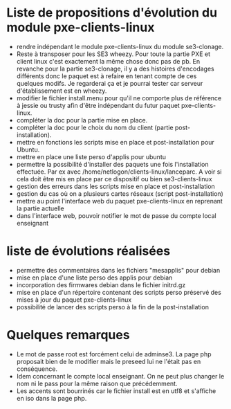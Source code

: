 # Liste de propositions d'évolution du module pxe-clients-linux

* rendre indépendant le module pxe-clients-linux du module se3-clonage.
* Reste à transposer pour les SE3 wheezy. Pour toute la partie PXE et client linux c'est exactement la même chose donc pas de pb. En revanche pour la partie se3-clonage, il y a des histoires d'encodages différents donc le paquet est à refaire en tenant compte de ces quelques modifs. Je regarderai ça et je pourrai tester car serveur d'établissement est en wheezy.
* modifier le fichier install.menu pour qu'il ne comporte plus de référence à jessie ou trusty afin d'être indépendant du futur paquet pxe-clients-linux.
* compléter la doc pour la partie mise en place.
* compléter la doc pour le choix du nom du client (partie post-installation).
* mettre en fonctions les scripts mise en place et post-installation pour Ubuntu.
* mettre en place une liste perso d'applis pour ubuntu
* permettre la possibilité d'installer des paquets une fois l'installation effectuée. Par ex avec /home/netlogon/clients-linux/lanceparc. A voir si cela doit être mis en place par ce dispositif ou bien se3-clients-linux
* gestion des erreurs dans les scripts mise en place et post-installation
* gestion du cas où on a plusieurs cartes réseaux (script post-installation)
* mettre au point l'interface web du paquet pxe-clients-linux en reprenant la partie actuelle
* dans l'interface web, pouvoir notifier le mot de passe du compte local enseignant


# liste de évolutions réalisées

* permettre des commentaires dans les fichiers "mesapplis" pour debian
* mise en place d'une liste perso des applis pour debian
* incorporation des firmwares debian dans le fichier initrd.gz
* mise en place d'un répertoire contenant des scripts perso préservé des mises à jour du paquet pxe-clients-linux
* possibilité de lancer des scripts perso à la fin de la post-installation


# Quelques remarques

- Le mot de passe root est forcément celui de adminse3. La page php proposait bien de le modifier mais le preseed lui ne l'était pas en conséquence.
- Idem concernant le compte local enseignant. On ne peut plus changer le nom ni le pass pour la même raison que précédemment.
- Les accents sont bourrinés car le fichier install est en utf8 et s'affiche en iso dans la page php.
